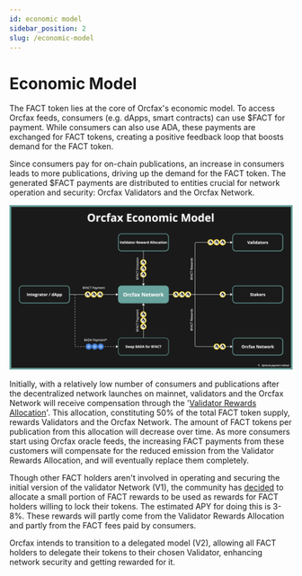 ```yaml
---
id: economic model
sidebar_position: 2
slug: /economic-model
---
```


# Economic Model

The FACT token lies at the core of Orcfax's economic model. To access Orcfax
feeds, consumers (e.g. dApps, smart contracts) can use $FACT for payment. While
consumers can also use ADA, these payments are exchanged for FACT tokens,
creating a positive feedback loop that boosts demand for the FACT token.

Since consumers pay for on-chain publications, an increase in consumers leads to
more publications, driving up the demand for the FACT token. The generated $FACT
payments are distributed to entities crucial for network operation and security:
Orcfax Validators and the Orcfax Network.

![Orcfax Economic Model](/img/2024-09-17--orcfax-economic-model.png)

Initially, with a relatively low number of consumers and publications after the
decentralized network launches on mainnet, validators and the Orcfax Network
will receive compensation through the
'[Validator Rewards Allocation][rewards-1]'. This allocation, constituting 50%
of the total FACT token supply, rewards Validators and the Orcfax Network. The
amount of FACT tokens per publication from this allocation will decrease over
time. As more consumers start using Orcfax oracle feeds, the increasing FACT
payments from these customers will compensate for the reduced emission from the
Validator Rewards Allocation, and will eventually replace them completely.

Though other FACT holders aren't involved in operating and securing the initial
version of the validator Network (V1), the community has [decided][vote-1] to
allocate a small portion of FACT rewards to be used as rewards for FACT holders
willing to lock their tokens. The estimated APY for doing this is 3-8%. These
rewards will partly come from the Validator Rewards Allocation and partly from
the FACT fees paid by consumers.

Orcfax intends to transition to a delegated model (V2), allowing all FACT
holders to delegate their tokens to their chosen Validator, enhancing network
security and getting rewarded for it.

[rewards-1]: tokenomics#validator-rewards
[vote-1]: https://app.summonplatform.io/poll/640336f9-0047-4055-91cf-4238ad4d182f
